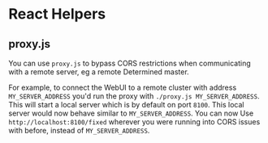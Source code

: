 # React Helpers

## proxy.js

You can use `proxy.js` to bypass CORS restrictions when communicating with a remote server,
eg a remote Determined master.

For example, to connect the WebUI to a remote cluster with address `MY_SERVER_ADDRESS` you'd
run the proxy with `./proxy.js MY_SERVER_ADDRESS`. This will start a local server which is
by default on port `8100`. This local server would now behave similar to `MY_SERVER_ADDRESS`.
You can now Use `http://localhost:8100/fixed` wherever you were running into CORS issues with
before, instead of `MY_SERVER_ADDRESS`.
